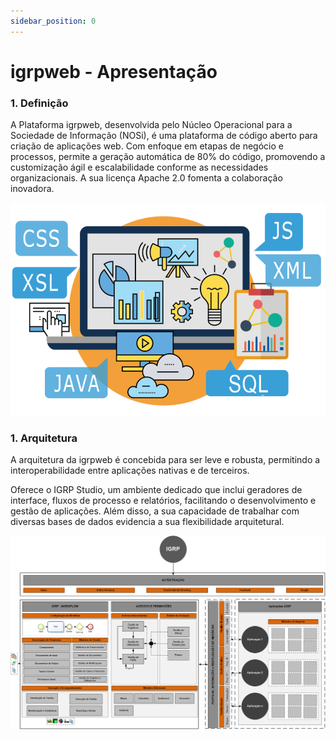 ```yaml
---
sidebar_position: 0
---
```


# igrpweb - Apresentação

### 1. Definição

A Plataforma igrpweb, desenvolvida pelo Núcleo Operacional para a Sociedade de Informação (NOSi), é uma plataforma de código aberto para criação de aplicações web. Com enfoque em etapas de negócio e processos, permite a geração automática de 80% do código, promovendo a customização ágil e escalabilidade conforme as necessidades organizacionais. A sua licença Apache 2.0 fomenta a colaboração inovadora.

![Linguagens incorporados](img/linguagens.png)

### 1. Arquitetura

A arquitetura da igrpweb é concebida para ser leve e robusta, permitindo a interoperabilidade entre aplicações nativas e de terceiros. 

Oferece o IGRP Studio, um ambiente dedicado que inclui geradores de interface, fluxos de processo e relatórios, facilitando o desenvolvimento e gestão de aplicações. Além disso, a sua capacidade de trabalhar com diversas bases de dados evidencia a sua flexibilidade arquitetural.

![Workflow, Acessos e Permissões](img/arquitetura.png)